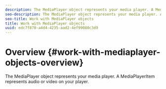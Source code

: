 ```yaml
---
description: The MediaPlayer object represents your media player. A MediaPlayerItem represents audio or video on your player.
seo-description: The MediaPlayer object represents your media player. A MediaPlayerItem represents audio or video on your player.
seo-title: Work with MediaPlayer objects
title: Work with MediaPlayer objects
uuid: edc7f870-a4d4-4235-aad2-4ef99080c3d9
---
```


# Overview {#work-with-mediaplayer-objects-overview}

The MediaPlayer object represents your media player. A MediaPlayerItem represents audio or video on your player.